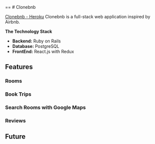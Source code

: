 == # Clonebnb

[Clonebnb - Heroku](https://clone-bnb.herokuapp.com/)
Clonebnb is a full-stack web application inspired by Airbnb.

**The Technology Stack**
* **Backend:** Ruby on Rails
* **Database:** PostgreSQL
* **FrontEnd:** React.js with Redux

## Features

### Rooms

### Book Trips

### Search Rooms with Google Maps

### Reviews


## Future
